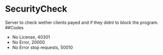 # SecurityCheck
Server to check wether clients payed and if they didnt to block the program.
##Codes
- No License, 40301
- No Error, 20000
- No Error stop requests, 50010

